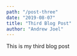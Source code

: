 ```yaml
---
path: "/post-three"
date: "2019-08-07"
title: "Third Blog Post"
author: "Andrew Joel"
---
```


This is my third blog post
